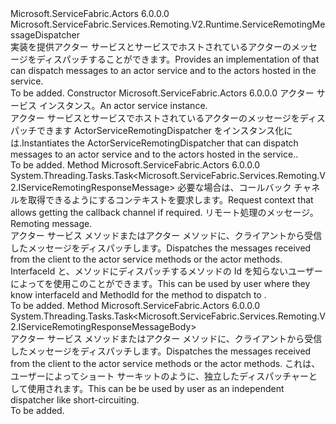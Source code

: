 <Type Name="ActorServiceRemotingDispatcher" FullName="Microsoft.ServiceFabric.Actors.Remoting.V2.Runtime.ActorServiceRemotingDispatcher">
  <TypeSignature Language="C#" Value="public class ActorServiceRemotingDispatcher : Microsoft.ServiceFabric.Services.Remoting.V2.Runtime.ServiceRemotingMessageDispatcher" />
  <TypeSignature Language="ILAsm" Value=".class public auto ansi beforefieldinit ActorServiceRemotingDispatcher extends Microsoft.ServiceFabric.Services.Remoting.V2.Runtime.ServiceRemotingMessageDispatcher" />
  <TypeSignature Language="DocId" Value="T:Microsoft.ServiceFabric.Actors.Remoting.V2.Runtime.ActorServiceRemotingDispatcher" />
  <TypeSignature Language="VB.NET" Value="Public Class ActorServiceRemotingDispatcher&#xA;Inherits ServiceRemotingMessageDispatcher" />
  <TypeSignature Language="F#" Value="type ActorServiceRemotingDispatcher = class&#xA;    inherit ServiceRemotingMessageDispatcher" />
  <AssemblyInfo>
    <AssemblyName>Microsoft.ServiceFabric.Actors</AssemblyName>
    <AssemblyVersion>6.0.0.0</AssemblyVersion>
  </AssemblyInfo>
  <Base>
    <BaseTypeName>Microsoft.ServiceFabric.Services.Remoting.V2.Runtime.ServiceRemotingMessageDispatcher</BaseTypeName>
  </Base>
  <Interfaces />
  <Docs>
    <summary>
            <span data-ttu-id="0e94b-101">実装を提供<see cref="T:Microsoft.ServiceFabric.Services.Remoting.V2.Runtime.IServiceRemotingMessageHandler" />アクター サービスとサービスでホストされているアクターのメッセージをディスパッチすることができます。</span><span class="sxs-lookup"><span data-stu-id="0e94b-101">Provides an implementation of <see cref="T:Microsoft.ServiceFabric.Services.Remoting.V2.Runtime.IServiceRemotingMessageHandler" /> that can dispatch messages to an actor service and to the actors hosted in the service.</span></span>
            </summary>
    <remarks>To be added.</remarks>
  </Docs>
  <Members>
    <Member MemberName=".ctor">
      <MemberSignature Language="C#" Value="public ActorServiceRemotingDispatcher (Microsoft.ServiceFabric.Actors.Runtime.ActorService actorService, Microsoft.ServiceFabric.Services.Remoting.V2.IServiceRemotingMessageBodyFactory serviceRemotingRequestMessageBodyFactory);" />
      <MemberSignature Language="ILAsm" Value=".method public hidebysig specialname rtspecialname instance void .ctor(class Microsoft.ServiceFabric.Actors.Runtime.ActorService actorService, class Microsoft.ServiceFabric.Services.Remoting.V2.IServiceRemotingMessageBodyFactory serviceRemotingRequestMessageBodyFactory) cil managed" />
      <MemberSignature Language="DocId" Value="M:Microsoft.ServiceFabric.Actors.Remoting.V2.Runtime.ActorServiceRemotingDispatcher.#ctor(Microsoft.ServiceFabric.Actors.Runtime.ActorService,Microsoft.ServiceFabric.Services.Remoting.V2.IServiceRemotingMessageBodyFactory)" />
      <MemberSignature Language="F#" Value="new Microsoft.ServiceFabric.Actors.Remoting.V2.Runtime.ActorServiceRemotingDispatcher : Microsoft.ServiceFabric.Actors.Runtime.ActorService * Microsoft.ServiceFabric.Services.Remoting.V2.IServiceRemotingMessageBodyFactory -&gt; Microsoft.ServiceFabric.Actors.Remoting.V2.Runtime.ActorServiceRemotingDispatcher" Usage="new Microsoft.ServiceFabric.Actors.Remoting.V2.Runtime.ActorServiceRemotingDispatcher (actorService, serviceRemotingRequestMessageBodyFactory)" />
      <MemberType>Constructor</MemberType>
      <AssemblyInfo>
        <AssemblyName>Microsoft.ServiceFabric.Actors</AssemblyName>
        <AssemblyVersion>6.0.0.0</AssemblyVersion>
      </AssemblyInfo>
      <Parameters>
        <Parameter Name="actorService" Type="Microsoft.ServiceFabric.Actors.Runtime.ActorService" />
        <Parameter Name="serviceRemotingRequestMessageBodyFactory" Type="Microsoft.ServiceFabric.Services.Remoting.V2.IServiceRemotingMessageBodyFactory" />
      </Parameters>
      <Docs>
        <param name="actorService"><span data-ttu-id="0e94b-102">アクター サービス インスタンス。</span><span class="sxs-lookup"><span data-stu-id="0e94b-102">An actor service instance.</span></span></param>
        <param name="serviceRemotingRequestMessageBodyFactory"></param>
        <summary>
            <span data-ttu-id="0e94b-103">アクター サービスとサービスでホストされているアクターのメッセージをディスパッチできます ActorServiceRemotingDispatcher をインスタンス化には.</span><span class="sxs-lookup"><span data-stu-id="0e94b-103">Instantiates the ActorServiceRemotingDispatcher that can dispatch messages to an actor service and to the actors hosted in the service..</span></span>
            </summary>
        <remarks>To be added.</remarks>
      </Docs>
    </Member>
    <Member MemberName="HandleRequestResponseAsync">
      <MemberSignature Language="C#" Value="public override System.Threading.Tasks.Task&lt;Microsoft.ServiceFabric.Services.Remoting.V2.IServiceRemotingResponseMessage&gt; HandleRequestResponseAsync (Microsoft.ServiceFabric.Services.Remoting.V2.Runtime.IServiceRemotingRequestContext requestContext, Microsoft.ServiceFabric.Services.Remoting.V2.IServiceRemotingRequestMessage requestMessage);" />
      <MemberSignature Language="ILAsm" Value=".method public hidebysig virtual instance class System.Threading.Tasks.Task`1&lt;class Microsoft.ServiceFabric.Services.Remoting.V2.IServiceRemotingResponseMessage&gt; HandleRequestResponseAsync(class Microsoft.ServiceFabric.Services.Remoting.V2.Runtime.IServiceRemotingRequestContext requestContext, class Microsoft.ServiceFabric.Services.Remoting.V2.IServiceRemotingRequestMessage requestMessage) cil managed" />
      <MemberSignature Language="DocId" Value="M:Microsoft.ServiceFabric.Actors.Remoting.V2.Runtime.ActorServiceRemotingDispatcher.HandleRequestResponseAsync(Microsoft.ServiceFabric.Services.Remoting.V2.Runtime.IServiceRemotingRequestContext,Microsoft.ServiceFabric.Services.Remoting.V2.IServiceRemotingRequestMessage)" />
      <MemberSignature Language="VB.NET" Value="Public Overrides Function HandleRequestResponseAsync (requestContext As IServiceRemotingRequestContext, requestMessage As IServiceRemotingRequestMessage) As Task(Of IServiceRemotingResponseMessage)" />
      <MemberSignature Language="F#" Value="override this.HandleRequestResponseAsync : Microsoft.ServiceFabric.Services.Remoting.V2.Runtime.IServiceRemotingRequestContext * Microsoft.ServiceFabric.Services.Remoting.V2.IServiceRemotingRequestMessage -&gt; System.Threading.Tasks.Task&lt;Microsoft.ServiceFabric.Services.Remoting.V2.IServiceRemotingResponseMessage&gt;" Usage="actorServiceRemotingDispatcher.HandleRequestResponseAsync (requestContext, requestMessage)" />
      <MemberType>Method</MemberType>
      <AssemblyInfo>
        <AssemblyName>Microsoft.ServiceFabric.Actors</AssemblyName>
        <AssemblyVersion>6.0.0.0</AssemblyVersion>
      </AssemblyInfo>
      <ReturnValue>
        <ReturnType>System.Threading.Tasks.Task&lt;Microsoft.ServiceFabric.Services.Remoting.V2.IServiceRemotingResponseMessage&gt;</ReturnType>
      </ReturnValue>
      <Parameters>
        <Parameter Name="requestContext" Type="Microsoft.ServiceFabric.Services.Remoting.V2.Runtime.IServiceRemotingRequestContext" />
        <Parameter Name="requestMessage" Type="Microsoft.ServiceFabric.Services.Remoting.V2.IServiceRemotingRequestMessage" />
      </Parameters>
      <Docs>
        <param name="requestContext"><span data-ttu-id="0e94b-104">必要な場合は、コールバック チャネルを取得できるようにするコンテキストを要求します。</span><span class="sxs-lookup"><span data-stu-id="0e94b-104">Request context that allows getting the callback channel if required.</span></span></param>
        <param name="requestMessage"><span data-ttu-id="0e94b-105">リモート処理のメッセージ。</span><span class="sxs-lookup"><span data-stu-id="0e94b-105">Remoting message.</span></span></param>
        <summary>
            <span data-ttu-id="0e94b-106">アクター サービス メソッドまたはアクター メソッドに、クライアントから受信したメッセージをディスパッチします。</span><span class="sxs-lookup"><span data-stu-id="0e94b-106">Dispatches the messages received from the client to the actor service methods or the actor methods.</span></span>
            <span data-ttu-id="0e94b-107">InterfaceId と、メソッドにディスパッチするメソッドの Id を知らないユーザーによってを使用このことができます。</span><span class="sxs-lookup"><span data-stu-id="0e94b-107">This can be used by user where they know interfaceId and MethodId for the method to dispatch to .</span></span>
            </summary>
        <returns />
        <remarks>To be added.</remarks>
      </Docs>
    </Member>
    <Member MemberName="HandleRequestResponseAsync">
      <MemberSignature Language="C#" Value="public System.Threading.Tasks.Task&lt;Microsoft.ServiceFabric.Services.Remoting.V2.IServiceRemotingResponseMessageBody&gt; HandleRequestResponseAsync (Microsoft.ServiceFabric.Actors.Remoting.V2.ActorRemotingDispatchHeaders actorDispatchHeaders, Microsoft.ServiceFabric.Services.Remoting.V2.IServiceRemotingRequestMessageBody requestBody, System.Threading.CancellationToken cancellationToken);" />
      <MemberSignature Language="ILAsm" Value=".method public hidebysig instance class System.Threading.Tasks.Task`1&lt;class Microsoft.ServiceFabric.Services.Remoting.V2.IServiceRemotingResponseMessageBody&gt; HandleRequestResponseAsync(class Microsoft.ServiceFabric.Actors.Remoting.V2.ActorRemotingDispatchHeaders actorDispatchHeaders, class Microsoft.ServiceFabric.Services.Remoting.V2.IServiceRemotingRequestMessageBody requestBody, valuetype System.Threading.CancellationToken cancellationToken) cil managed" />
      <MemberSignature Language="DocId" Value="M:Microsoft.ServiceFabric.Actors.Remoting.V2.Runtime.ActorServiceRemotingDispatcher.HandleRequestResponseAsync(Microsoft.ServiceFabric.Actors.Remoting.V2.ActorRemotingDispatchHeaders,Microsoft.ServiceFabric.Services.Remoting.V2.IServiceRemotingRequestMessageBody,System.Threading.CancellationToken)" />
      <MemberSignature Language="F#" Value="override this.HandleRequestResponseAsync : Microsoft.ServiceFabric.Actors.Remoting.V2.ActorRemotingDispatchHeaders * Microsoft.ServiceFabric.Services.Remoting.V2.IServiceRemotingRequestMessageBody * System.Threading.CancellationToken -&gt; System.Threading.Tasks.Task&lt;Microsoft.ServiceFabric.Services.Remoting.V2.IServiceRemotingResponseMessageBody&gt;" Usage="actorServiceRemotingDispatcher.HandleRequestResponseAsync (actorDispatchHeaders, requestBody, cancellationToken)" />
      <MemberType>Method</MemberType>
      <AssemblyInfo>
        <AssemblyName>Microsoft.ServiceFabric.Actors</AssemblyName>
        <AssemblyVersion>6.0.0.0</AssemblyVersion>
      </AssemblyInfo>
      <ReturnValue>
        <ReturnType>System.Threading.Tasks.Task&lt;Microsoft.ServiceFabric.Services.Remoting.V2.IServiceRemotingResponseMessageBody&gt;</ReturnType>
      </ReturnValue>
      <Parameters>
        <Parameter Name="actorDispatchHeaders" Type="Microsoft.ServiceFabric.Actors.Remoting.V2.ActorRemotingDispatchHeaders" />
        <Parameter Name="requestBody" Type="Microsoft.ServiceFabric.Services.Remoting.V2.IServiceRemotingRequestMessageBody" />
        <Parameter Name="cancellationToken" Type="System.Threading.CancellationToken" />
      </Parameters>
      <Docs>
        <param name="actorDispatchHeaders"></param>
        <param name="requestBody"></param>
        <param name="cancellationToken"></param>
        <summary>
            <span data-ttu-id="0e94b-108">アクター サービス メソッドまたはアクター メソッドに、クライアントから受信したメッセージをディスパッチします。</span><span class="sxs-lookup"><span data-stu-id="0e94b-108">Dispatches the messages received from the client to the actor service methods or the actor methods.</span></span>
            <span data-ttu-id="0e94b-109">これは、ユーザーによってショート サーキットのように、独立したディスパッチャーとして使用されます。</span><span class="sxs-lookup"><span data-stu-id="0e94b-109">This can be be used  by user as an independent dispatcher like short-circuiting.</span></span>
            </summary>
        <returns />
        <remarks>To be added.</remarks>
      </Docs>
    </Member>
  </Members>
</Type>